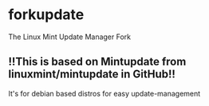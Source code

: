 # forkupdate
The Linux Mint Update Manager Fork

## !!This is based on Mintupdate from linuxmint/mintupdate in GitHub!!
It's for debian based distros for easy update-management
